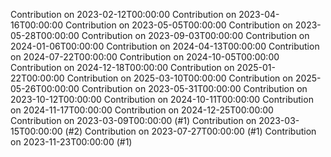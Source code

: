 Contribution on 2023-02-12T00:00:00
Contribution on 2023-04-16T00:00:00
Contribution on 2023-05-05T00:00:00
Contribution on 2023-05-28T00:00:00
Contribution on 2023-09-03T00:00:00
Contribution on 2024-01-06T00:00:00
Contribution on 2024-04-13T00:00:00
Contribution on 2024-07-22T00:00:00
Contribution on 2024-10-05T00:00:00
Contribution on 2024-12-18T00:00:00
Contribution on 2025-01-22T00:00:00
Contribution on 2025-03-10T00:00:00
Contribution on 2025-05-26T00:00:00
Contribution on 2023-05-31T00:00:00
Contribution on 2023-10-12T00:00:00
Contribution on 2024-10-11T00:00:00
Contribution on 2024-11-17T00:00:00
Contribution on 2024-12-25T00:00:00
Contribution on 2023-03-09T00:00:00 (#1)
Contribution on 2023-03-15T00:00:00 (#2)
Contribution on 2023-07-27T00:00:00 (#1)
Contribution on 2023-11-23T00:00:00 (#1)
